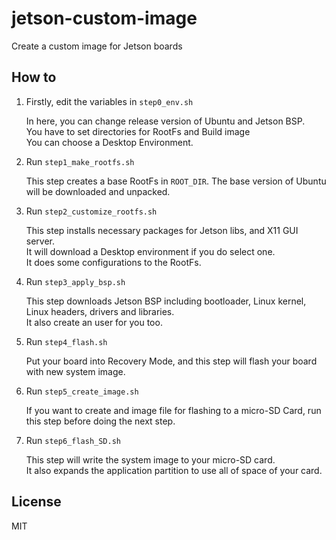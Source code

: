 # jetson-custom-image
 Create a custom image for Jetson boards


## How to

1. Firstly, edit the variables in `step0_env.sh`

    In here, you can change release version of Ubuntu and Jetson BSP.  
    You have to set directories for RootFs and Build image  
    You can choose a Desktop Environment.

2. Run `step1_make_rootfs.sh`

    This step creates a base RootFs in `ROOT_DIR`.
    The base version of Ubuntu will be downloaded and unpacked.

3. Run `step2_customize_rootfs.sh`

    This step installs necessary packages for Jetson libs, and X11 GUI server.  
    It will download a Desktop environment if you do select one.  
    It does some configurations to the RootFs.

4. Run `step3_apply_bsp.sh`

    This step downloads Jetson BSP including bootloader, Linux kernel, Linux headers, drivers and libraries.  
    It also create an user for you too.

5. Run `step4_flash.sh`

    Put your board into Recovery Mode, and this step will flash your board with new system image.

6. Run `step5_create_image.sh` 
    
    If you want to create and image file for flashing to a micro-SD Card, run this step before doing the next step.

7. Run `step6_flash_SD.sh`

    This step will write the system image to your micro-SD card.  
    It also expands the application partition to use all of space of your card.

## License 

MIT

